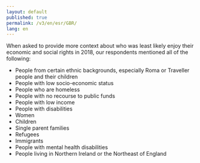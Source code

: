 ```yaml
---
layout: default
published: true
permalink: /v3/en/esr/GBR/
lang: en
---
```


When asked to provide more context about who was least likely enjoy their economic and social rights in 2018, our respondents mentioned all of the following:
-	People from certain ethnic backgrounds, especially Roma or Traveller people and their children
-	People with low socio-economic status 
-	People who are homeless
-	People with no recourse to public funds
-	People with low income
-	People with disabilities
-	Women
-	Children
-	Single parent families
-	Refugees
-	Immigrants
-	People with mental health disabilities
-	People living in Northern Ireland or the Northeast of England


